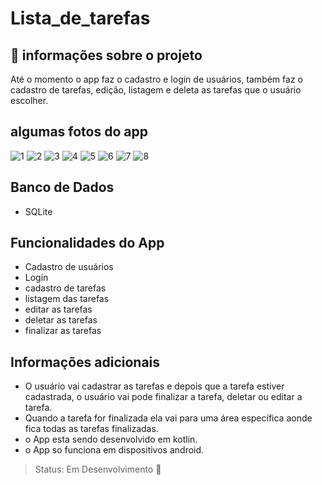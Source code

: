 # Lista_de_tarefas

## 📝 informações sobre o projeto 
  Até o momento o app faz o cadastro e login de usuários, também faz o cadastro de tarefas, edição, listagem e deleta as tarefas que o usuário escolher.
 
## algumas fotos do app

![1](https://user-images.githubusercontent.com/80015739/162646453-130bd528-608d-4357-93d7-44bd4412d2ab.png)
![2](https://user-images.githubusercontent.com/80015739/162646469-8f10029a-9c45-405b-b2c4-022fbb16a221.png)
![3](https://user-images.githubusercontent.com/80015739/162646478-02f34bf0-a4e9-47d2-954a-22edceb281a7.png)
![4](https://user-images.githubusercontent.com/80015739/162646488-179c8efb-0193-43c8-85d4-907e2c02faf7.png)
![5](https://user-images.githubusercontent.com/80015739/162646495-4660ec58-c3e8-45a5-a99b-e2097f45429b.png)
![6](https://user-images.githubusercontent.com/80015739/162646499-c180b1c2-8186-4e0c-9e86-a42e76fe8e68.png)
![7](https://user-images.githubusercontent.com/80015739/162646504-3a2ec39f-503d-4381-845f-83cc3d85f2cb.png)
![8](https://user-images.githubusercontent.com/80015739/162646532-225d6c23-35e2-493a-a05b-1cf1e8055704.png)


 ## Banco de Dados 
 + SQLite

## Funcionalidades do App
+ Cadastro de usuários
+ Login
+ cadastro de tarefas
+ listagem das tarefas
+ editar as tarefas 
+ deletar as tarefas
+ finalizar as tarefas

## Informações adicionais
 
 + O usuário vai cadastrar as tarefas e depois que a tarefa estiver cadastrada, o usuário vai pode finalizar a tarefa, deletar ou editar a tarefa.
 + Quando a tarefa for finalizada ela vai para uma área específica aonde fica todas as tarefas finalizadas.
 + o App esta sendo desenvolvido em kotlin.
 + o App so funciona em dispositivos android.

> Status: Em Desenvolvimento 🚧
